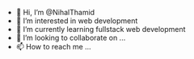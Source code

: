 - 👋 Hi, I’m @NihalThamid
- 👀 I’m interested in web development
- 🌱 I’m currently learning fullstack web development
- 💞️ I’m looking to collaborate on ...
- 📫 How to reach me ...

<!---
NihalThamid/NihalThamid is a ✨ special ✨ repository because its `README.md` (this file) appears on your GitHub profile.
You can click the Preview link to take a look at your changes.
--->
